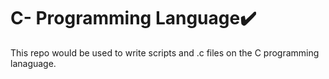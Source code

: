 # C- Programming Language:heavy_check_mark:

This repo would be used to write scripts and .c files on the C programming lanaguage.
